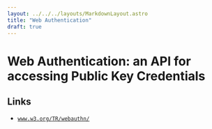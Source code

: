 ```yaml
---
layout: ../../../layouts/MarkdownLayout.astro
title: "Web Authentication"
draft: true
---
```


# Web Authentication: an API for accessing Public Key Credentials

## Links

- [`www.w3.org/TR/webauthn/`](https://www.w3.org/TR/webauthn/)
